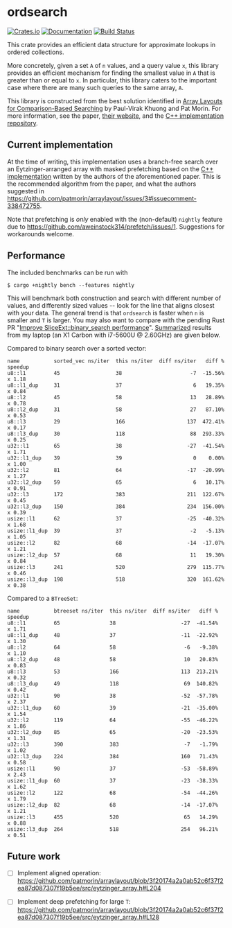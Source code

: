 # ordsearch

[![Crates.io](https://img.shields.io/crates/v/ordsearch.svg)](https://crates.io/crates/ordsearch)
[![Documentation](https://docs.rs/ordsearch/badge.svg)](https://docs.rs/ordsearch/)
[![Build Status](https://travis-ci.org/jonhoo/ordsearch.svg?branch=master)](https://travis-ci.org/jonhoo/ordsearch)

This crate provides an efficient data structure for approximate lookups in ordered collections.

More concretely, given a set `A` of `n` values, and a query value `x`, this library provides an
efficient mechanism for finding the smallest value in `A` that is greater than or equal to `x`.
In particular, this library caters to the important case where there are many such queries to
the same array, `A`.

This library is constructed from the best solution identified in [Array Layouts for
Comparison-Based Searching](https://arxiv.org/abs/1509.05053) by Paul-Virak Khuong and Pat
Morin. For more information, see the paper, [their
website](http://cglab.ca/~morin/misc/arraylayout-v2/), and the [C++ implementation
repository](https://github.com/patmorin/arraylayout).

## Current implementation

At the time of writing, this implementation uses a branch-free search over an
Eytzinger-arranged array with masked prefetching based on the [C++
implementation](https://github.com/patmorin/arraylayout/blob/3f20174a2a0ab52c6f37f2ea87d087307f19b5ee/src/eytzinger_array.h#L253)
written by the authors of the aforementioned paper. This is the recommended algorithm from the
paper, and what the authors suggested in
https://github.com/patmorin/arraylayout/issues/3#issuecomment-338472755.

Note that prefetching is *only* enabled with the (non-default) `nightly` feature due to
https://github.com/aweinstock314/prefetch/issues/1. Suggestions for workarounds welcome.

## Performance

The included benchmarks can be run with

```console,ignore
$ cargo +nightly bench --features nightly
```

This will benchmark both construction and search with different number of values, and
differently sized values -- look for the line that aligns closest with your data. The general
trend is that `ordsearch` is faster when `n` is smaller and `T` is larger. You may also want to
compare with the pending Rust PR "[Improve SliceExt::binary_search
performance](https://github.com/rust-lang/rust/pull/45333)".
[Summarized](https://github.com/BurntSushi/cargo-benchcmp) results from my laptop (an X1 Carbon
with i7-5600U @ 2.60GHz) are given below.

Compared to binary search over a sorted vector:

```text,ignore
name           sorted_vec ns/iter  this ns/iter  diff ns/iter   diff %  speedup
u8::l1         45                  38                      -7  -15.56%   x 1.18
u8::l1_dup     31                  37                       6   19.35%   x 0.84
u8::l2         45                  58                      13   28.89%   x 0.78
u8::l2_dup     31                  58                      27   87.10%   x 0.53
u8::l3         29                  166                    137  472.41%   x 0.17
u8::l3_dup     30                  118                     88  293.33%   x 0.25
u32::l1        65                  38                     -27  -41.54%   x 1.71
u32::l1_dup    39                  39                       0    0.00%   x 1.00
u32::l2        81                  64                     -17  -20.99%   x 1.27
u32::l2_dup    59                  65                       6   10.17%   x 0.91
u32::l3        172                 383                    211  122.67%   x 0.45
u32::l3_dup    150                 384                    234  156.00%   x 0.39
usize::l1      62                  37                     -25  -40.32%   x 1.68
usize::l1_dup  39                  37                      -2   -5.13%   x 1.05
usize::l2      82                  68                     -14  -17.07%   x 1.21
usize::l2_dup  57                  68                      11   19.30%   x 0.84
usize::l3      241                 520                    279  115.77%   x 0.46
usize::l3_dup  198                 518                    320  161.62%   x 0.38
```

Compared to a `BTreeSet`:

```text,ignore
name           btreeset ns/iter  this ns/iter  diff ns/iter   diff %  speedup
u8::l1         65                38                     -27  -41.54%   x 1.71
u8::l1_dup     48                37                     -11  -22.92%   x 1.30
u8::l2         64                58                      -6   -9.38%   x 1.10
u8::l2_dup     48                58                      10   20.83%   x 0.83
u8::l3         53                166                    113  213.21%   x 0.32
u8::l3_dup     49                118                     69  140.82%   x 0.42
u32::l1        90                38                     -52  -57.78%   x 2.37
u32::l1_dup    60                39                     -21  -35.00%   x 1.54
u32::l2        119               64                     -55  -46.22%   x 1.86
u32::l2_dup    85                65                     -20  -23.53%   x 1.31
u32::l3        390               383                     -7   -1.79%   x 1.02
u32::l3_dup    224               384                    160   71.43%   x 0.58
usize::l1      90                37                     -53  -58.89%   x 2.43
usize::l1_dup  60                37                     -23  -38.33%   x 1.62
usize::l2      122               68                     -54  -44.26%   x 1.79
usize::l2_dup  82                68                     -14  -17.07%   x 1.21
usize::l3      455               520                     65   14.29%   x 0.88
usize::l3_dup  264               518                    254   96.21%   x 0.51
```

## Future work

 - [ ] Implement aligned operation: https://github.com/patmorin/arraylayout/blob/3f20174a2a0ab52c6f37f2ea87d087307f19b5ee/src/eytzinger_array.h#L204
 - [ ] Implement deep prefetching for large `T`: https://github.com/patmorin/arraylayout/blob/3f20174a2a0ab52c6f37f2ea87d087307f19b5ee/src/eytzinger_array.h#L128

